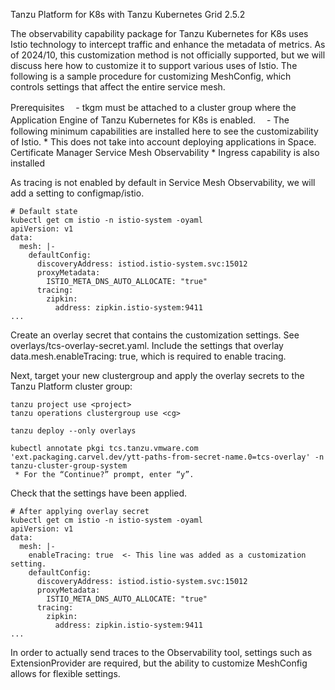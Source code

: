 Tanzu Platform for K8s with Tanzu Kubernetes Grid 2.5.2

The observability capability package for Tanzu Kubernetes for K8s uses Istio technology to intercept traffic and enhance the metadata of metrics.
As of 2024/10, this customization method is not officially supported, but we will discuss here how to customize it to support various uses of Istio.
The following is a sample procedure for customizing MeshConfig, which controls settings that affect the entire service mesh.

Prerequisites
　- tkgm must be attached to a cluster group where the Application Engine of Tanzu Kubernetes for K8s is enabled.
　- The following minimum capabilities are installed here to see the customizability of Istio. * This does not take into account deploying applications in Space.
Certificate Manager
Service Mesh Observability * Ingress capability is also installed

As tracing is not enabled by default in Service Mesh Observability, we will add a setting to configmap/istio.

```
# Default state
kubectl get cm istio -n istio-system -oyaml
apiVersion: v1
data:
  mesh: |-
    defaultConfig:
      discoveryAddress: istiod.istio-system.svc:15012
      proxyMetadata:
        ISTIO_META_DNS_AUTO_ALLOCATE: "true"
      tracing:
        zipkin:
          address: zipkin.istio-system:9411
...
```

Create an overlay secret that contains the customization settings.
See overlays/tcs-overlay-secret.yaml. Include the settings that overlay data.mesh.enableTracing: true, which is required to enable tracing.

Next, target your new clustergroup and apply the overlay secrets to the Tanzu Platform cluster group:

```
tanzu project use <project>
tanzu operations clustergroup use <cg>

tanzu deploy --only overlays

kubectl annotate pkgi tcs.tanzu.vmware.com 'ext.packaging.carvel.dev/ytt-paths-from-secret-name.0=tcs-overlay' -n tanzu-cluster-group-system
 * For the “Continue?” prompt, enter “y”.
```

Check that the settings have been applied.

```
# After applying overlay secret
kubectl get cm istio -n istio-system -oyaml
apiVersion: v1
data:
  mesh: |-
    enableTracing: true  <- This line was added as a customization setting.
    defaultConfig:
      discoveryAddress: istiod.istio-system.svc:15012
      proxyMetadata:
        ISTIO_META_DNS_AUTO_ALLOCATE: "true"
      tracing:
        zipkin:
          address: zipkin.istio-system:9411
...
```

In order to actually send traces to the Observability tool, settings such as ExtensionProvider are required, but the ability to customize MeshConfig allows for flexible settings.
